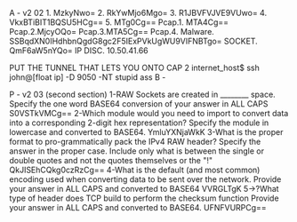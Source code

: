 A - v2 02 1. MzkyNwo=
          2. RkYwMjo6Mgo=
          3. R1JBVFVJVE9VUwo=
          4. VkxBTiBIT1BQSU5HCg==
          5. MTg0Cg==
          Pcap.1. MTA4Cg==
          Pcap.2.MjcyOQo=
          Pcap.3.MTA5Cg==
          Pcap.4.
          Malware. SSBqdXN0IHdhbnQgdG8gc2F5IExPVkUgWU9VIFNBTgo=
          SOCKET. QmF6aW5nYQo=
          IP DISC. 10.50.41.66





PUT THE TUNNEL THAT LETS YOU ONTO CAP 2
internet_host$ ssh john@[float ip] -D 9050 -NT stupid ass
B - 




P - 
v2 03 (second section)
1-RAW Sockets are created in ________ space. Specify the one word BASE64 conversion of your answer in ALL CAPS
S0VSTkVMCg==
2-Which module would you need to import to convert data into a corresponding 2-digit hex representation?
Specify the module in lowercase and converted to BASE64.
YmluYXNjaWkK
3-What is the proper format to pro-grammatically pack the IPv4 RAW header?
Specify the answer in the proper case. Include only what is between the single or double quotes and not the quotes themselves or the "!"
QkJISEhCQkg0czRzCg==
4-What is the default (and most common) encoding used when converting data to be sent over the network.
Provide your answer in ALL CAPS and converted to BASE64
VVRGLTgK
5->?What type of header does TCP build to perform the checksum function
Provide your answer in ALL CAPS and converted to BASE64.
UFNFVURPCg==
